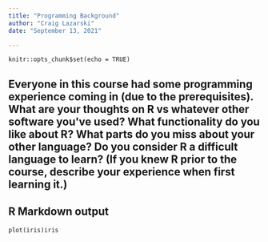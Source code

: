 ```yaml
---
title: "Programming Background"
author: "Craig Lazarski"
date: "September 13, 2021"

---
```


```{r setup, include=FALSE}
knitr::opts_chunk$set(echo = TRUE)
```

## Everyone in this course had some programming experience coming in (due to the prerequisites).  What are your thoughts on R vs whatever other software you've used?  What functionality do you like about R?  What parts do you miss about your other language?  Do you consider R a difficult language to learn? (If you knew R prior to the course, describe your experience when first learning it.)


## R Markdown output

```{r}
plot(iris)iris
```
